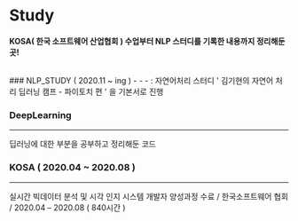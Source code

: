 # Study
**KOSA( 한국 소프트웨어 산업협회 ) 수업부터 NLP 스터디를 기록한 내용까지 정리해둔 곳!**

<br/>
### NLP_STUDY ( 2020.11 ~ ing )
- - -
: 자연어처리 스터디 ' 김기현의 자연어 처리 딥러닝 캠프 - 파이토치 편 ' 을 기본서로 진행 
<br/>

### DeepLearning 
- - -
딥러닝에 대한 부분을 공부하고 정리해둔 코드 
<br/>

### KOSA ( 2020.04 ~ 2020.08 )
- - -
실시간 빅데이터 분석 및 시각 인지 시스템 개발자 양성과정 수료 / 한국소프트웨어 협회 / 2020.04 – 2020.08 ( 840시간 )









